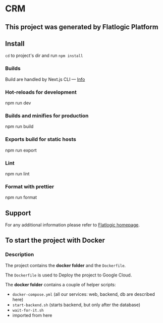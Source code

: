 # CRM

## This project was generated by Flatlogic Platform

## Install

`cd` to project's dir and run `npm install`

### Builds

Build are handled by Next.js CLI &mdash; [Info](https://nextjs.org/docs/api-reference/cli)

### Hot-reloads for development

npm run dev

### Builds and minifies for production

npm run build

### Exports build for static hosts

npm run export

### Lint

npm run lint

### Format with prettier

npm run format

## Support

For any additional information please refer to [Flatlogic homepage](https://flatlogic.com).

## To start the project with Docker

### Description

The project contains the **docker folder** and the `Dockerfile`.

The `Dockerfile` is used to Deploy the project to Google Cloud.

The **docker folder** contains a couple of helper scripts:

- `docker-compose.yml` (all our services: web, backend, db are described here)
- `start-backend.sh` (starts backend, but only after the database)
- `wait-for-it.sh`
- imported from here
